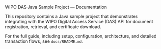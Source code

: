 WIPO DAS Java Sample Project — Documentation

This repository contains a Java sample project that demonstrates integrating with the WIPO Digital Access Service (DAS) API for document registration, retrieval, and certificate download.

For the full guide, including setup, configuration, architecture, and detailed transaction flows, see `docs/README.md`.

